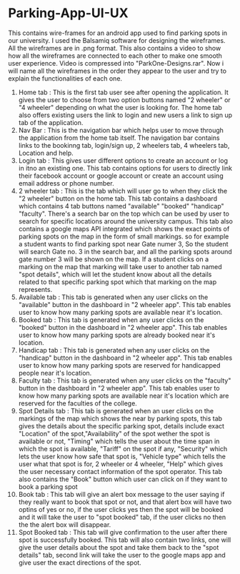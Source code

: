 # Parking-App-UI-UX
This contains wire-frames for an android app used to find parking spots in our university.
I used the Balsamiq software for designing the wireframes.
All the wireframes are in .png format.
This also contains a video to show how all the wireframes are connected to each other to make one smooth user experience.
Video is compressed into "ParkOne-Designs.rar".
Now i will name all the wireframes in the order they appear to the user and try to explain the functionalities of each one.

1. Home tab : This is the first tab user see after opening the application. It gives the user to choose from two option buttons
              named "2 wheeler" or "4 wheeler" depending on what the user is looking for. The home tab also offers existing users
              the link to login and new users a link to sign up tab of the application.
2. Nav Bar  : This is the navigation bar which helps user to move through the application from the home tab itself. The navigation
              bar contains links to the bookinng tab, login/sign up, 2 wheelers tab, 4 wheelers tab, Location and help.
3. Login tab : This gives user different options to create an account or log in itno an existing one. This tab contains options 
               for users to directly link their facebook account or google account or create an account using email address or phone
               number.
4. 2 wheeler tab : This is the tab which will user go to when they click the "2 wheeler" button on the home tab. This tab contains
                   a dashboard which contains 4 tab buttons named "available" "booked" "handicap" "faculty". There's a search bar on
                   the top which can be used by user to search for specific locations around the university campus. 
                   This tab also contains a google maps API integrated which shows the exact points of parking spots on the map in the
                   form of small markings. so for example a student wants to find parking spot near Gate numer 3, So the student will
                   search Gate no. 3 in the search bar, and all the parking spots around gate number 3 will be shown on the map.
                   If a student clicks on a marking on the map that marking will take user to another tab named "spot details", which 
                   will let the student know about all the details related to that specific parking spot which that marking on the map
                   represents.
5. Available tab : This tab is generated when any user clicks on the "available" button in the dashboard in "2 wheeler app". This tab
                   enables user to know how many parking spots are available near it's location.
6. Booked tab : This tab is generated when any user clicks on the "booked" button in the dashboard in "2 wheeler app". This tab
                enables user to know how many parking spots are already booked near it's location.
7. Handicap tab : This tab is generated when any user clicks on the "handicap" button in the dashboard in "2 wheeler app". This tab
                   enables user to know how many parking spots are reserved for handicapped people near it's location.
8. Faculty tab : This tab is generated when any user clicks on the "faculty" button in the dashboard in "2 wheeler app". This tab
                 enables user to know how many parking spots are available near it's location which are reserved for the faculties of                    the college.
9. Spot Details tab : This tab is generated when an user clicks on the markings of the map which shows the near by parking spots, this                         tab gives the details about the specific parking spot, details include exact "Location" of the spot,"Availability"                       of the spot wether the spot is available or not, "Timing" which tells the user about the time span in which the                         spot is available, "Tariff" on the spot if any, "Security" which lets the user know how safe that spot is,                               "Vehicle type" which tells the user what that spot is for, 2 wheeler or 4 wheeler, "Help" which gives the user                           necessary contact information of the spot operator. This tab also contains the "Book" button which user can click                       on if they want to book a parking spot
10. Book tab : This tab will give an alert box message to the user saying if they really want to book that spot or not, and that alert                  box will have two optins of yes or no, if the user clicks yes then the spot will be booked and it will take the user to                  "spot booked" tab, if the user clicks no then the the alert box will disappear.
11. Spot Booked tab : This tab will give confirmation to the user after there spot is successfully booked. This tab will also contain                         two links, one will give the user details about the spot and take them back to the "spot details" tab, second link                       will take the user to the google maps app and give user the exact directions of the spot.
